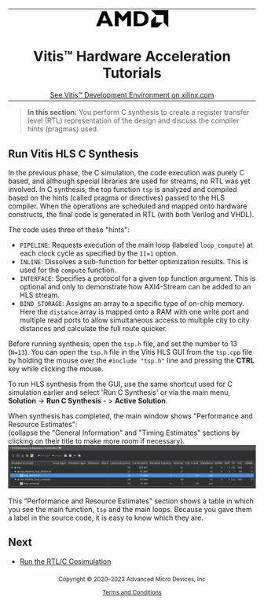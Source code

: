 
<table class="sphinxhide" width="100%">
 <tr width="100%">
    <td align="center"><img src="https://raw.githubusercontent.com/Xilinx/Image-Collateral/main/xilinx-logo.png" width="30%"/><h1>Vitis™ Hardware Acceleration Tutorials</h1>
    <a href="https://www.xilinx.com/products/design-tools/vitis.html">See Vitis™ Development Environment on xilinx.com</a>
    </td>
 </tr>
</table>

> **In this section:** You perform C synthesis to create a register transfer level (RTL) representation of the design and discuss the compiler hints (pragmas) used.

## Run Vitis HLS C Synthesis

In the previous phase, the C simulation, the code execution was purely C based, and although special libraries are used for streams, no RTL was yet involved. In C synthesis, the top function `tsp` is analyzed and compiled based on the hints (called pragma or directives) passed to the HLS compiler. When the operations are scheduled and mapped onto hardware constructs, the final code is generated in RTL (with both Verilog and VHDL).

The code uses three of these "hints":

- `PIPELINE`: Requests execution of the main loop (labeled `loop_compute`) at each clock cycle as specified by the `II=1` option.
- `INLINE`: Dissolves a sub-function for better optimization results. This is used for the `compute` function.
- `INTERFACE`: Specifies a protocol for a given top function argument. This is optional and only to demonstrate how AXI4-Stream can be added to an HLS stream.
- `BIND_STORAGE`: Assigns an array to a specific type of on-chip memory. Here the `distance` array is mapped onto a RAM with one write port and multiple read ports to allow simultaneous access to multiple city to city distances and calculate the full route quicker.

Before running synthesis, open the `tsp.h` file, and set the number to 13 (`N=13`). You can open the `tsp.h` file in the Vitis HLS GUI from the `tsp.cpp` file by holding the mouse over the `#include "tsp.h"` line and pressing the **CTRL** key while clicking the mouse.

To run HLS synthesis from the GUI, use the same shortcut used for C simulation earlier and select 'Run C Synthesis' or via the main menu, **Solution** -> **Run C Synthesis** - > **Active Solution**.

When synthesis has completed, the main window shows "Performance and Resource Estimates":  
(collapse the "General Information" and "Timing Estimates" sections by clicking on their title to make more room if necessary).
![synthesis](./images/synthesis.png)

This "Performance and Resource Estimates" section shows a table in which you see the main function, `tsp` and the main loops. Because you gave them a label in the source code, it is easy to know which they are.  

## Next

- [Run the RTL/C Cosimulation](./cosim.md)

<p class="sphinxhide" align="center"><sub>Copyright © 2020–2023 Advanced Micro Devices, Inc</sub></p>

<p class="sphinxhide" align="center"><sup><a href="https://www.amd.com/en/corporate/copyright">Terms and Conditions</a></sup></p>
